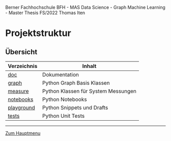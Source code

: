 Berner Fachhochschule BFH - MAS Data Science - Graph Machine Learning - Master Thesis FS/2022 Thomas Iten

# Projektstruktur

## Übersicht

Verzeichnis                  | Inhalt
---------------------------- | ----------------------------------------------------------  
[doc](../doc)                | Dokumentation
[graph](../graph)            | Python Graph Basis Klassen
[measure](../measure)        | Python Klassen für System Messungen
[notebooks](../notebooks)    | Python Notebooks 
[playground](../playground)  | Python Snippets und Drafts
[tests](../tests)            | Python Unit Tests

---
[Zum Hauptmenu](../README.md)